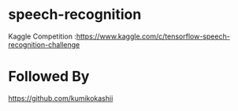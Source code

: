 # speech-recognition
Kaggle Competition :https://www.kaggle.com/c/tensorflow-speech-recognition-challenge

# Followed By
https://github.com/kumikokashii

